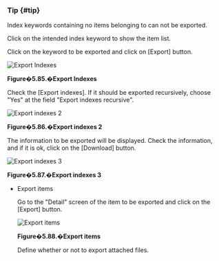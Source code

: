 ### Tip {#tip}

Index keywords containing no items belonging to can not be exported.

Click on the intended index keyword to show the item list.

Click on the keyword to be exported and click on [Export] button.

![Export Indexes](images\xoonips-operate80.png)

**Figure�5.85.�Export Indexes**

Check the [Export indexes]. If it should be exported recursively, choose &quot;Yes&quot; at the field &quot;Export indexes recursive&quot;.

![Export indexes 2](images\xoonips-operate81.png)

**Figure�5.86.�Export indexes 2**

The information to be exported will be displayed. Check the information, and if it is ok, click on the [Download] button.

![Export indexes 3](images\xoonips-operate82.png)

**Figure�5.87.�Export indexes 3**

*   Export items

    Go to the &quot;Detail&quot; screen of the item to be exported and click on the [Export] button.

    ![Export items](images\xoonips-operate83.png)

    **Figure�5.88.�Export items**

    Define whether or not to export attached files.